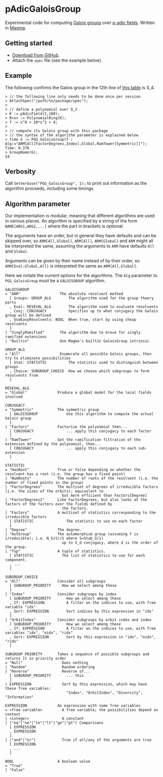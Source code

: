 # pAdicGaloisGroup

Experimental code for computing [Galois groups](https://en.wikipedia.org/wiki/Galois_group) over [p-adic fields](https://en.wikipedia.org/wiki/P-adic_number). Written in [Magma](http://magma.maths.usyd.edu.au/magma).

## Getting started
* [Download from GitHub](https://github.com/cjdoris/pAdicGaloisGroup).
* Attach the `spec` file (see the example below).

## Example

The following confirms the Galois group in the 12th line of [this table](http://hobbes.la.asu.edu/LocalFields/basic-table.cgi?prime=2&degree=8) is S_4.

```
> // the following line only needs to be done once per session
> AttachSpec("/path/to/package/spec");
>
> // define a polynomial over Q_2
> K := pAdicField(2,100);
> R<x> := PolynomialRing(K);
> f := x^8 + 20*x^2 + 4;
>
> // compute its Galois group with this package
> // the syntax of the algorithm parameter is explained below
> time G := PGG_GaloisGroup(f : Alg:="ARM[All[FactorDegrees,Index],Global,RamTower[Symmetric]]");
Time: 0.370
> GroupName(G);
S4
```

## Verbosity

Call `SetVerbose("PGG_GaloisGroup", 1);` to print out information as the algorithm proceeds, including some timings.

## Algorithm parameter

Our implementation is modular, meaning that different algorithms are used in various places. An algorithm is specified by a string of the form `NAME[ARG1,ARG2,...]` where the part in brackets is optional.

The arguments have an order, but in general they have defaults and can be skipped over, so `ARM[All,Global]`, `ARM[All]`, `ARM[Global]` and `ARM` might all be interpreted the same, assuming the arguments to `ARM` have defaults `All` and `Global`.

Arguments can be given by their name instead of by their order, so `ARM[Eval:Global,All]` is interpreted the same as `ARM[All,Global]`.

Here we notate the current options for the algorithms. The `Alg` parameter to `PGG_GaloisGroup` must be a `GALOISGROUP` algorithm.

```
GALOISGROUP
= "ARM"                  The absolute resolvent method
  [ Groups: GROUP_ALG        The algorithm used for the group theory parts
  , Eval: RESEVAL_ALG        The algorithm used to evaluate resolvents
  , Conj: CONJUGACY          Specifies up to what conjugacy the Galois group will be defined
  , UseEasyResolvents: BOOL  When true, start by using cheap resolvents
  ]
| "SinglyRamified"       The algorithm due to Greve for singly ramified extensions
| "Builtin"              Use Magma's builtin GaloisGroup intrinsic

GROUP_ALG
= "All"                  Enumerate all possible Galois groups, then try to eliminate possibilities
  [ Stat: STATISTIC          The statistic used to distinguish between groups
  , Choice: SUBGROUP_CHOICE  How we choose which subgroups to form resolvents from
  ]

RESEVAL_ALG
= "Global"              Produce a global model for the local fields involved

CONJUGACY
= "Symmetric"           The symmetric group
  [ GALOISGROUP             Use this algorithm to compute the actual Galois group
  ]
| "Factors"             Factorize the polynomial then...
  [ CONJUGACY               ... apply this conjugacy to each factor
  ]
| "RamTower"            Get the ramification filtration of the extension defined by the polynomial, then...
  [ CONJUGACY               ... apply this conjugacy to each sub-extension
  ]

STATISTIC
= "HasRoot"             True or false depending on whether the resolvent has a root (i.e. the group has a fixed point)
| "NumRoots"            The number of roots of the resolvent (i.e. the number of fixed points in the group)
| "FactorDegrees"       The multiset of degrees of irreducible factors (i.e. the sizes of the orbits); equivalent to
                          but more efficient than Factors[Degree]
| "FactorDegrees2"      Like FactorDegrees, but also looks at the factors of the factors over the fields defined by
                          the factors.
| "Factors"             A multiset of statistics corresponding to the irreducible factors
  [ STATISTIC               The statistic to use on each factor
  ]
| "Degree"              The degree.
| "AutGroup"            The automorphism group (assuming f is irreducible); i.e. N_G(S)/S where S=Stab_G(1)
                          up to S_d conjugacy, where d is the order of the group.
| "Tup"                 A tuple of statistics.
  [ STATISTIC             The list of statistics to use for each component.
  , ...
  ]

SUBGROUP_CHOICE
= "All"                 Consider all subgroups
  [ SUBGROUP_PRIORITY     How we select among these
  ]
| "Index"               Consider subgroups by index
  [ SUBGROUP_PRIORITY       How we select among these
  , If: EXPRESSION          A filter on the indices to use, with free variable "idx"
  , Sort: EXPRESSION        Sort indices by this expression in "idx"
  ]
| "OrbitIndex"          Consider subgroups by orbit index and index
  [ SUBGROUP_PRIORITY       How we select among these
  , If: EXPRESSION          A filter on the indices to use, with free variables "idx", "oidx", "ridx"
  , Sort: EXPRESSION        Sort by this expression in "idx", "oidx", "ridx"
  ]

SUBGROUP_PRIORITY       Takes a sequence of possible subgroups and returns it in priority order
= "Null"                  Does nothing
| "Random"                Random ordering
| "Reverse"               Reverse of...
  [ SUBGROUP_PRIORITY       ... this
  ]
| EXPRESSION              Sort by this expression, which may have these free variables:
                            "Index", "OrbitIndex", "Diversity", "Information"

EXPRESSION              An expression with some free variables
= <free variable>         A free variable; the possibilities depend on context
| <integer>               A constant
| ("eq"|"ne"|"le"|"lt"|"ge"|"gt") Comparisons
  [ EXPRESSION
  , EXPRESSION
  ]
| ("and"|"or")            True if all/any of the arguments are true
  [ EXPRESSION
  , ...
  ]

BOOL                    A boolean value
= "True"
| "False"
```